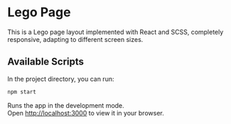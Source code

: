 # Lego Page

This is a Lego page layout implemented with React and SCSS, completely responsive, adapting to different screen sizes.

## Available Scripts

In the project directory, you can run:

```bash
𝚗𝚙𝚖 𝚜𝚝𝚊𝚛𝚝
```

Runs the app in the development mode.\
Open [http://localhost:3000](http://localhost:3000) to view it in your browser.
